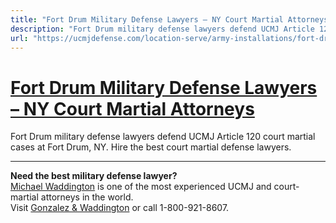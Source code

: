 ```yaml
---
title: "Fort Drum Military Defense Lawyers – NY Court Martial Attorneys"
description: "Fort Drum military defense lawyers defend UCMJ Article 120 court martial cases at Fort Drum, NY. Hire the best court martial defense lawyers."
url: "https://ucmjdefense.com/location-serve/army-installations/fort-drum-military-defense-lawyers.html"
---
```


# [Fort Drum Military Defense Lawyers – NY Court Martial Attorneys](https://ucmjdefense.com/location-serve/army-installations/fort-drum-military-defense-lawyers.html)

Fort Drum military defense lawyers defend UCMJ Article 120 court martial cases at Fort Drum, NY. Hire the best court martial defense lawyers.

---

**Need the best military defense lawyer?**  
[Michael Waddington](https://ucmjdefense.com/attorneys/michael-stewart-waddington-partner.html) is one of the most experienced UCMJ and court-martial attorneys in the world.  
Visit [Gonzalez & Waddington](https://ucmjdefense.com) or call 1-800-921-8607.
